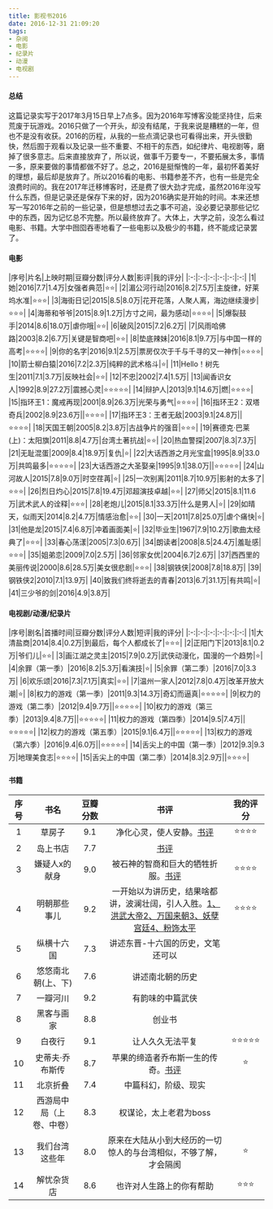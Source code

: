 ```yaml
---
title: 影视书2016
date: 2016-12-31 21:09:20
tags:
- 杂阅
- 电影
- 纪录片
- 动漫
- 电视剧
---
```


#### 总结

这篇记录实写于2017年3月15日早上7点多。因为2016年写博客没能坚持住，后来荒废于玩游戏。2016只做了一个开头，却没有结尾，于我来说是糟糕的一年，但也不是没有收获。2016的历程，从我的一些点滴记录也可看得出来，开头很勤快，然后囿于观看以及记录一些不重要、不相干的东西，如纪律片、电视剧等，磨掉了很多意志。后来直接放弃了，所以说，做事千万要专一，不要拓展太多，事情一多，原来要做的事情都做不好了。总之，2016是挺惭愧的一年，最初怀着美好的理想，最后却是放弃了。所以2016看的电影、书籍参差不齐，也有一些是完全浪费时间的。我在2017年迁移博客时，还是费了很大劲才完成，虽然2016年没写什么东西，但是记录还是保存下来的好，因为2016确实是开始的时间。本来还想写一写2016年之前的一些记录，但是想想过去之事不可追，没必要记录那些记忆中的东西，因为记忆总不完整。所以最终放弃了。大体上，大学之前，没怎么看过电影、书籍。大学中囫囵吞枣地看了一些电影以及极少的书籍，终不能成记录罢了。

#### 电影

|序号|片名|上映时期|豆瓣分数|评分人数|影评|我的评分|
|:-:|:-:|:-:|:-:|:-:|:-:|
|1|她|2016|7.7|1.4万|女强者典范|⭐️⭐️|
|2|湄公河行动|2016|8.2|7.5万|主旋律，好莱坞水准|⭐️⭐️⭐️|
|3|海街日记|2015|8.5|8.0万|花开花落，人聚人离，海边继续漫步|⭐️⭐️⭐️|
|4|海蒂和爷爷|2015|8.9|1.2万|方寸之间，最为感动|⭐️⭐️⭐️⭐️|
|5|爆裂鼓手|2014|8.6|18.0万|虐你哦|⭐️⭐️|
|6|破风|2015|7.2|6.2万|
|7|风雨哈佛路|2003|8.2|6.7万|关键是智商吧|⭐️⭐️|
|8|垫底辣妹|2016|8.1|9.7万|与中国一样的高考|⭐️⭐️⭐️⭐️|
|9|你的名字|2016|9.1|2.5万|票房仅次于千与千寻的又一神作|⭐️⭐️⭐️⭐️|
|10|箭士柳白猿|2016|7.2|2.3万|纯粹的武术格斗|⭐️|
|11|Hello！树先生|2011|7.1|3.7万|反映社会|⭐️⭐️|
|12|不忠|2002|7.4|1.5万|
|13|闻香识女人|1992|8.9|27.2万|震撼心灵|⭐️⭐️⭐️⭐️⭐️|
|14|辩护人|2013|9.1|14.6万|燃|⭐️⭐️⭐️⭐️|
|15|指环王1：魔戒再现|2001|8.9|26.3万|光荣与勇气|⭐️⭐️⭐️⭐️|
|16|指环王2：双塔奇兵|2002|8.9|23.6万||⭐️⭐️⭐️⭐️|
|17|指环王3：王者无敌|2003|9.1|24.8万||⭐️⭐️⭐️⭐️|
|18|天国王朝|2005|8.2|3.8万|古战争片的强音|⭐️⭐️⭐️|
|19|赛德克·巴莱(上)：太阳旗|2011|8.8|4.7万|台湾土著抗战|⭐️⭐️|
|20|热血警探|2007|8.3|7.3万|
|21|无耻混蛋|2009|8.4|18.9万|复仇|⭐️|
|22|大话西游之月光宝盒|1995|8.9|33.0万|共鸣最多|⭐️⭐️⭐️⭐️⭐️|
|23|大话西游之大圣娶亲|1995|9.1|38.0万||⭐️⭐️⭐️⭐️⭐️|
|24|山河故人|2015|7.8|9.0万|时空荏苒|⭐️|
|25|一次别离|2011|8.7|10.9万|影射的太多了|⭐️⭐️⭐️|
|26|烈日灼心|2015|7.8|19.4万|邓超演技卓越|⭐️⭐️|
|27|师父|2015|8.1|11.6万|武术武人的诠释|⭐️⭐️⭐️|
|28|老炮儿|2015|8.1|33.3万|什么是男人|⭐️|
|29|如晴天，似雨天|2014|8.2|4.7万|情感治愈|⭐️⭐️|
|30|一天|2011|7.8|25.0万|虐个痛快|⭐️|
|31|他是龙|2015|7.4|6.8万|冲着画面美|⭐️|
|32|毕业生|1967|7.9|10.2万|歌曲太经典了|⭐️⭐️⭐️|
|33|春心荡漾|2005|7.3|0.6万|
|34|朗读者|2008|8.5|24.4万|羞耻感|⭐️⭐️⭐️|
|35|姐弟恋|2009|7.0|2.5万|
|36|邻家女优|2004|6.7|2.6万|
|37|西西里的美丽传说|2000|8.6|28.5万|美女很悲剧|⭐️⭐️⭐️|
|38|钢铁侠|2008|7.8|18.8万|
|39|钢铁侠2|2010|7.1|13.9万|
|40|致我们终将逝去的青春|2013|6.7|31.1万|有共鸣|⭐️|
|41|三少爷的剑|2016|4.9|3.8万|

#### 电视剧/动漫/纪录片

|序号|剧名|首播时间|豆瓣分数|评分人数|短评|我的评分|
|:-:|:-:|:-:|:-:|:-:|:-:|
|1|大清盐商|2014|8.4|0.2万|到最后，每个人都成长了|⭐️⭐️⭐️|
|2|正阳门下|2013|8.1|0.2万|爷们儿|⭐️⭐️|
|3|画江湖之灵主|2015|7.9|0.2万|武侠动漫化，国漫的一个趋势|⭐️|
|4|余罪（第一季）|2016|8.2|5.3万|看演技|⭐️|
|5|余罪（第二季）|2016|7.0|3.3万|
|6|欢乐颂|2016|7.3|7.1万|真实|⭐️⭐️|
|7|温州一家人|2012|7.8|0.4万|改革开放大潮|⭐️|
|8|权力的游戏（第一季）|2011|9.3|14.3万|奇幻而逼真|⭐️⭐️⭐️⭐️⭐️|
|9|权力的游戏（第二季）|2012|9.4|9.7万||⭐️⭐️⭐️⭐️⭐️|
|10|权力的游戏（第三季）|2013|9.4|8.7万||⭐️⭐️⭐️⭐️⭐️|
|11|权力的游戏（第四季）|2014|9.5|7.4万||⭐️⭐️⭐️⭐️⭐️|
|12|权力的游戏（第五季）|2015|9.1|6.4万||⭐️⭐️⭐️⭐️⭐️|
|13|权力的游戏（第六季）|2016|9.4|6.0万||⭐️⭐️⭐️⭐️⭐️|
|14|舌尖上的中国（第一季）|2012|9.3|9.3万|地理美食志|⭐️⭐️⭐️⭐️|
|15|舌尖上的中国（第二季）|2014|8.3|2.9万||⭐️⭐️⭐️⭐️|

#### 书籍

|序号|书名|豆瓣分数|书评|我的评分|
|:-:|:-:|:-:|:-:|:--:|
|1|草房子|9.1|净化心灵，使人安静。[书评](https://amasawaseiji.github.io/2016/05/08/草房子/)|⭐️⭐️⭐️⭐️|
|2|岛上书店|7.7|[书评](https://amasawaseiji.github.io/2016/05/15/岛上书店/)|
|3|嫌疑人x的献身|9.0|被石神的智商和巨大的牺牲折服。[书评](https://amasawaseiji.github.io/2016/05/22/嫌疑人x的献身/)|⭐️⭐️⭐️⭐️|
|4|明朝那些事儿|9.2|一开始以为讲历史，结果啥都讲，波澜壮阔，引人入胜。[1、洪武大帝](https://amasawaseiji.github.io/2016/05/21/明朝那些事儿1洪武大帝/)[2、万国来朝](https://amasawaseiji.github.io/2016/05/25/明朝那些事儿2万国来朝/)[3、妖孽宫廷](https://amasawaseiji.github.io/2016/05/30/明朝那些事儿3妖孽宫廷/)[4、粉饰太平](https://amasawaseiji.github.io/2016/06/25/明朝那些事儿4粉饰太平/)|⭐️⭐️⭐️⭐️|
|5|纵横十六国|7.3|讲述东晋-十六国的历史，文笔还可以|
|6|悠悠南北朝(上、下)|7.6|讲述南北朝的历史|
|7|一瓣河川|9.2|有韵味的中篇武侠|
|8|黑客与画家|8.8|创业书|
|9|白夜行|9.1|让人久久无法平复|⭐️⭐️⭐️⭐️⭐️|
|10|史蒂夫·乔布斯传|8.7|苹果的缔造者乔布斯一生的传奇。[书评](https://amasawaseiji.github.io/2016/08/07/乔布斯传/)|⭐️|
|11|北京折叠|7.4|中篇科幻，阶级、现实|
|12|西游局中局（上卷、中卷）|8.3|权谋论，太上老君为boss|
|13|我们台湾这些年|8.0|原来在大陆从小到大经历的一切惊人的与台湾相似，不够了解，才会隔阂|⭐️|
|14|解忧杂货店|8.6|也许对人生路上的你有帮助|⭐️⭐️⭐️|
